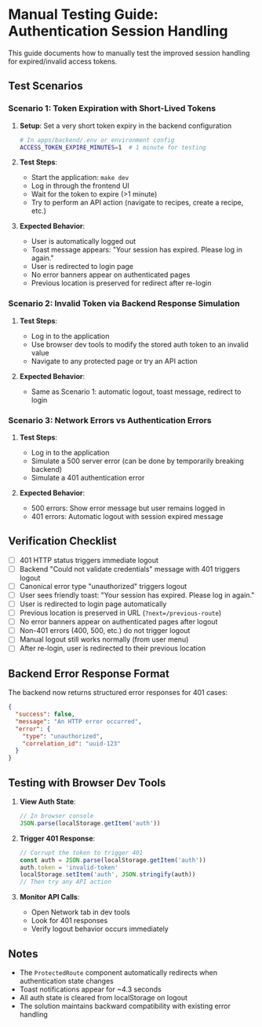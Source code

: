 # Manual Testing Guide: Authentication Session Handling

This guide documents how to manually test the improved session handling for expired/invalid access tokens.

## Test Scenarios

### Scenario 1: Token Expiration with Short-Lived Tokens

1. **Setup**: Set a very short token expiry in the backend configuration
   ```bash
   # In apps/backend/.env or environment config
   ACCESS_TOKEN_EXPIRE_MINUTES=1  # 1 minute for testing
   ```

2. **Test Steps**:
   - Start the application: `make dev`
   - Log in through the frontend UI
   - Wait for the token to expire (>1 minute)
   - Try to perform an API action (navigate to recipes, create a recipe, etc.)

3. **Expected Behavior**:
   - User is automatically logged out
   - Toast message appears: "Your session has expired. Please log in again."
   - User is redirected to login page
   - No error banners appear on authenticated pages
   - Previous location is preserved for redirect after re-login

### Scenario 2: Invalid Token via Backend Response Simulation

1. **Test Steps**:
   - Log in to the application
   - Use browser dev tools to modify the stored auth token to an invalid value
   - Navigate to any protected page or try an API action

2. **Expected Behavior**:
   - Same as Scenario 1: automatic logout, toast message, redirect to login

### Scenario 3: Network Errors vs Authentication Errors

1. **Test Steps**:
   - Log in to the application
   - Simulate a 500 server error (can be done by temporarily breaking backend)
   - Simulate a 401 authentication error

2. **Expected Behavior**:
   - 500 errors: Show error message but user remains logged in
   - 401 errors: Automatic logout with session expired message

## Verification Checklist

- [ ] 401 HTTP status triggers immediate logout
- [ ] Backend "Could not validate credentials" message with 401 triggers logout
- [ ] Canonical error type "unauthorized" triggers logout
- [ ] User sees friendly toast: "Your session has expired. Please log in again."
- [ ] User is redirected to login page automatically
- [ ] Previous location is preserved in URL (`?next=/previous-route`)
- [ ] No error banners appear on authenticated pages after logout
- [ ] Non-401 errors (400, 500, etc.) do not trigger logout
- [ ] Manual logout still works normally (from user menu)
- [ ] After re-login, user is redirected to their previous location

## Backend Error Response Format

The backend now returns structured error responses for 401 cases:

```json
{
  "success": false,
  "message": "An HTTP error occurred",
  "error": {
    "type": "unauthorized",
    "correlation_id": "uuid-123"
  }
}
```

## Testing with Browser Dev Tools

1. **View Auth State**:
   ```javascript
   // In browser console
   JSON.parse(localStorage.getItem('auth'))
   ```

2. **Trigger 401 Response**:
   ```javascript
   // Corrupt the token to trigger 401
   const auth = JSON.parse(localStorage.getItem('auth'))
   auth.token = 'invalid-token'
   localStorage.setItem('auth', JSON.stringify(auth))
   // Then try any API action
   ```

3. **Monitor API Calls**:
   - Open Network tab in dev tools
   - Look for 401 responses
   - Verify logout behavior occurs immediately

## Notes

- The `ProtectedRoute` component automatically redirects when authentication state changes
- Toast notifications appear for ~4.3 seconds
- All auth state is cleared from localStorage on logout
- The solution maintains backward compatibility with existing error handling
